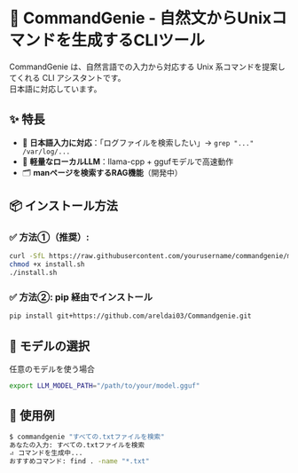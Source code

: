 # 🧞 CommandGenie - 自然文からUnixコマンドを生成するCLIツール

CommandGenie は、自然言語での入力から対応する Unix 系コマンドを提案してくれる CLI アシスタントです。  
日本語に対応しています。

## ✨ 特長

- 🧠 **日本語入力に対応**：「ログファイルを検索したい」→ `grep "..." /var/log/...`
- 🦙 **軽量なローカルLLM**：llama-cpp + ggufモデルで高速動作
- 🗂 **manページを検索するRAG機能**（開発中）
  

## 📦 インストール方法

### ✅ 方法①（推奨）: 

```bash
curl -SfL https://raw.githubusercontent.com/yourusername/commandgenie/main/install.sh -o install.sh
chmod +x install.sh
./install.sh
```

### ✅ 方法②: pip 経由でインストール

```bash
pip install git+https://github.com/areldai03/Commandgenie.git
```
## 🦙 モデルの選択
任意のモデルを使う場合
```bash
export LLM_MODEL_PATH="/path/to/your/model.gguf"
```
## 📕 使用例
```bash
$ commandgenie "すべての.txtファイルを検索"
あなたの入力: すべての.txtファイルを検索
⠴ コマンドを生成中...
おすすめコマンド: find . -name "*.txt"
```
